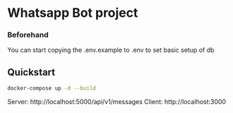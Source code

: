 # Whatsapp Bot project

### Beforehand
You can start copying the .env.example to .env to set basic setup of db

## Quickstart

```bash
docker-compose up -d --build
```

Server: http://localhost:5000/api/v1/messages
Client: http://localhost:3000